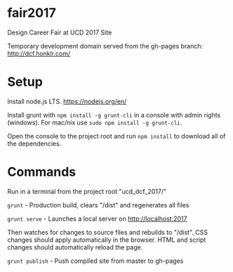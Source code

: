 # fair2017
Design Career Fair at UCD 2017 Site

Temporary development domain served from the gh-pages branch: http://dcf.honklr.com/

# Setup

Install node.js LTS. https://nodejs.org/en/

Install grunt with `npm install -g grunt-cli` in a console with admin rights (windows). For mac/nix use `sudo npm install -g grunt-cli`.

Open the console to the project root and run `npm install` to download all of the dependencies.

# Commands

Run in a terminal from the project root "ucd_dcf_2017/"

`grunt` - Production build, clears "/dist" and regenerates all files

`grunt serve` - Launches a local server on [http://localhost:2017](http://localhost:2017)

Then watches for changes to source files and rebuilds to "/dist". CSS changes should apply automatically in the browser. HTML and script changes should automatically reload the page.

`grunt publish` - Push compiled site from master to gh-pages